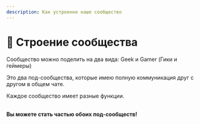 ```yaml
---
description: Как устроенно наше сообщество
---
```


# 🌟 Строение сообщества

Сообщество можно поделить на два вида: Geek и Gamer (Гики и геймеры)

Это два под-сообщества, которые имею полную коммуникация друг с другом в общем чате.

Каждое сообщество имеет разные функции.

\
**Вы можете стать частью обоих под-сообществ!**

